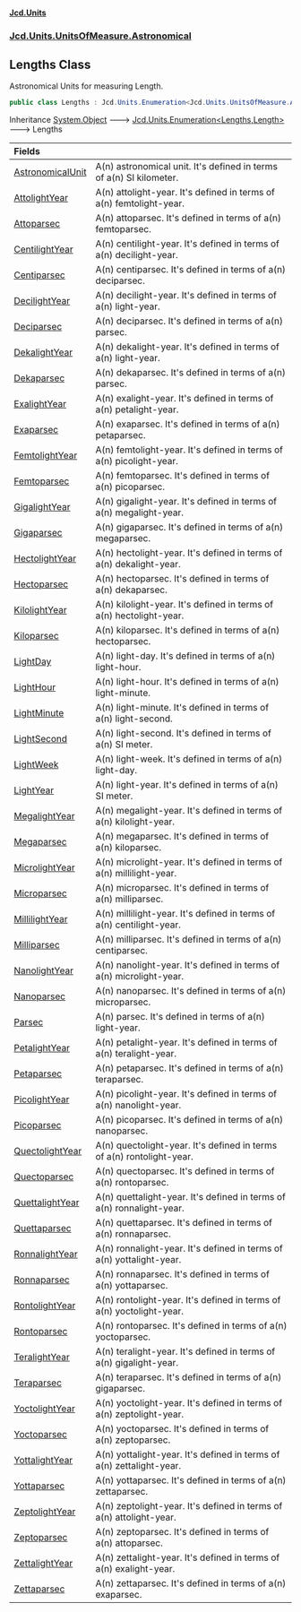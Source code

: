 #### [Jcd.Units](index.md 'index')
### [Jcd.Units.UnitsOfMeasure.Astronomical](Jcd.Units.UnitsOfMeasure.Astronomical.md 'Jcd.Units.UnitsOfMeasure.Astronomical')

## Lengths Class

Astronomical Units for measuring Length.

```csharp
public class Lengths : Jcd.Units.Enumeration<Jcd.Units.UnitsOfMeasure.Astronomical.Lengths, Jcd.Units.UnitTypes.Length>
```

Inheritance [System.Object](https://docs.microsoft.com/en-us/dotnet/api/System.Object 'System.Object') &#129106; [Jcd.Units.Enumeration&lt;](Jcd.Units.Enumeration_TEnumeration,T_.md 'Jcd.Units.Enumeration<TEnumeration,T>')[Lengths](Jcd.Units.UnitsOfMeasure.Astronomical.Lengths.md 'Jcd.Units.UnitsOfMeasure.Astronomical.Lengths')[,](Jcd.Units.Enumeration_TEnumeration,T_.md 'Jcd.Units.Enumeration<TEnumeration,T>')[Length](Jcd.Units.UnitTypes.Length.md 'Jcd.Units.UnitTypes.Length')[&gt;](Jcd.Units.Enumeration_TEnumeration,T_.md 'Jcd.Units.Enumeration<TEnumeration,T>') &#129106; Lengths

| Fields | |
| :--- | :--- |
| [AstronomicalUnit](Jcd.Units.UnitsOfMeasure.Astronomical.Lengths.AstronomicalUnit.md 'Jcd.Units.UnitsOfMeasure.Astronomical.Lengths.AstronomicalUnit') | A(n) astronomical unit. It's defined in terms of a(n) SI kilometer. |
| [AttolightYear](Jcd.Units.UnitsOfMeasure.Astronomical.Lengths.AttolightYear.md 'Jcd.Units.UnitsOfMeasure.Astronomical.Lengths.AttolightYear') | A(n) attolight-year. It's defined in terms of a(n) femtolight-year. |
| [Attoparsec](Jcd.Units.UnitsOfMeasure.Astronomical.Lengths.Attoparsec.md 'Jcd.Units.UnitsOfMeasure.Astronomical.Lengths.Attoparsec') | A(n) attoparsec. It's defined in terms of a(n) femtoparsec. |
| [CentilightYear](Jcd.Units.UnitsOfMeasure.Astronomical.Lengths.CentilightYear.md 'Jcd.Units.UnitsOfMeasure.Astronomical.Lengths.CentilightYear') | A(n) centilight-year. It's defined in terms of a(n) decilight-year. |
| [Centiparsec](Jcd.Units.UnitsOfMeasure.Astronomical.Lengths.Centiparsec.md 'Jcd.Units.UnitsOfMeasure.Astronomical.Lengths.Centiparsec') | A(n) centiparsec. It's defined in terms of a(n) deciparsec. |
| [DecilightYear](Jcd.Units.UnitsOfMeasure.Astronomical.Lengths.DecilightYear.md 'Jcd.Units.UnitsOfMeasure.Astronomical.Lengths.DecilightYear') | A(n) decilight-year. It's defined in terms of a(n) light-year. |
| [Deciparsec](Jcd.Units.UnitsOfMeasure.Astronomical.Lengths.Deciparsec.md 'Jcd.Units.UnitsOfMeasure.Astronomical.Lengths.Deciparsec') | A(n) deciparsec. It's defined in terms of a(n) parsec. |
| [DekalightYear](Jcd.Units.UnitsOfMeasure.Astronomical.Lengths.DekalightYear.md 'Jcd.Units.UnitsOfMeasure.Astronomical.Lengths.DekalightYear') | A(n) dekalight-year. It's defined in terms of a(n) light-year. |
| [Dekaparsec](Jcd.Units.UnitsOfMeasure.Astronomical.Lengths.Dekaparsec.md 'Jcd.Units.UnitsOfMeasure.Astronomical.Lengths.Dekaparsec') | A(n) dekaparsec. It's defined in terms of a(n) parsec. |
| [ExalightYear](Jcd.Units.UnitsOfMeasure.Astronomical.Lengths.ExalightYear.md 'Jcd.Units.UnitsOfMeasure.Astronomical.Lengths.ExalightYear') | A(n) exalight-year. It's defined in terms of a(n) petalight-year. |
| [Exaparsec](Jcd.Units.UnitsOfMeasure.Astronomical.Lengths.Exaparsec.md 'Jcd.Units.UnitsOfMeasure.Astronomical.Lengths.Exaparsec') | A(n) exaparsec. It's defined in terms of a(n) petaparsec. |
| [FemtolightYear](Jcd.Units.UnitsOfMeasure.Astronomical.Lengths.FemtolightYear.md 'Jcd.Units.UnitsOfMeasure.Astronomical.Lengths.FemtolightYear') | A(n) femtolight-year. It's defined in terms of a(n) picolight-year. |
| [Femtoparsec](Jcd.Units.UnitsOfMeasure.Astronomical.Lengths.Femtoparsec.md 'Jcd.Units.UnitsOfMeasure.Astronomical.Lengths.Femtoparsec') | A(n) femtoparsec. It's defined in terms of a(n) picoparsec. |
| [GigalightYear](Jcd.Units.UnitsOfMeasure.Astronomical.Lengths.GigalightYear.md 'Jcd.Units.UnitsOfMeasure.Astronomical.Lengths.GigalightYear') | A(n) gigalight-year. It's defined in terms of a(n) megalight-year. |
| [Gigaparsec](Jcd.Units.UnitsOfMeasure.Astronomical.Lengths.Gigaparsec.md 'Jcd.Units.UnitsOfMeasure.Astronomical.Lengths.Gigaparsec') | A(n) gigaparsec. It's defined in terms of a(n) megaparsec. |
| [HectolightYear](Jcd.Units.UnitsOfMeasure.Astronomical.Lengths.HectolightYear.md 'Jcd.Units.UnitsOfMeasure.Astronomical.Lengths.HectolightYear') | A(n) hectolight-year. It's defined in terms of a(n) dekalight-year. |
| [Hectoparsec](Jcd.Units.UnitsOfMeasure.Astronomical.Lengths.Hectoparsec.md 'Jcd.Units.UnitsOfMeasure.Astronomical.Lengths.Hectoparsec') | A(n) hectoparsec. It's defined in terms of a(n) dekaparsec. |
| [KilolightYear](Jcd.Units.UnitsOfMeasure.Astronomical.Lengths.KilolightYear.md 'Jcd.Units.UnitsOfMeasure.Astronomical.Lengths.KilolightYear') | A(n) kilolight-year. It's defined in terms of a(n) hectolight-year. |
| [Kiloparsec](Jcd.Units.UnitsOfMeasure.Astronomical.Lengths.Kiloparsec.md 'Jcd.Units.UnitsOfMeasure.Astronomical.Lengths.Kiloparsec') | A(n) kiloparsec. It's defined in terms of a(n) hectoparsec. |
| [LightDay](Jcd.Units.UnitsOfMeasure.Astronomical.Lengths.LightDay.md 'Jcd.Units.UnitsOfMeasure.Astronomical.Lengths.LightDay') | A(n) light-day. It's defined in terms of a(n) light-hour. |
| [LightHour](Jcd.Units.UnitsOfMeasure.Astronomical.Lengths.LightHour.md 'Jcd.Units.UnitsOfMeasure.Astronomical.Lengths.LightHour') | A(n) light-hour. It's defined in terms of a(n) light-minute. |
| [LightMinute](Jcd.Units.UnitsOfMeasure.Astronomical.Lengths.LightMinute.md 'Jcd.Units.UnitsOfMeasure.Astronomical.Lengths.LightMinute') | A(n) light-minute. It's defined in terms of a(n) light-second. |
| [LightSecond](Jcd.Units.UnitsOfMeasure.Astronomical.Lengths.LightSecond.md 'Jcd.Units.UnitsOfMeasure.Astronomical.Lengths.LightSecond') | A(n) light-second. It's defined in terms of a(n) SI meter. |
| [LightWeek](Jcd.Units.UnitsOfMeasure.Astronomical.Lengths.LightWeek.md 'Jcd.Units.UnitsOfMeasure.Astronomical.Lengths.LightWeek') | A(n) light-week. It's defined in terms of a(n) light-day. |
| [LightYear](Jcd.Units.UnitsOfMeasure.Astronomical.Lengths.LightYear.md 'Jcd.Units.UnitsOfMeasure.Astronomical.Lengths.LightYear') | A(n) light-year. It's defined in terms of a(n) SI meter. |
| [MegalightYear](Jcd.Units.UnitsOfMeasure.Astronomical.Lengths.MegalightYear.md 'Jcd.Units.UnitsOfMeasure.Astronomical.Lengths.MegalightYear') | A(n) megalight-year. It's defined in terms of a(n) kilolight-year. |
| [Megaparsec](Jcd.Units.UnitsOfMeasure.Astronomical.Lengths.Megaparsec.md 'Jcd.Units.UnitsOfMeasure.Astronomical.Lengths.Megaparsec') | A(n) megaparsec. It's defined in terms of a(n) kiloparsec. |
| [MicrolightYear](Jcd.Units.UnitsOfMeasure.Astronomical.Lengths.MicrolightYear.md 'Jcd.Units.UnitsOfMeasure.Astronomical.Lengths.MicrolightYear') | A(n) microlight-year. It's defined in terms of a(n) millilight-year. |
| [Microparsec](Jcd.Units.UnitsOfMeasure.Astronomical.Lengths.Microparsec.md 'Jcd.Units.UnitsOfMeasure.Astronomical.Lengths.Microparsec') | A(n) microparsec. It's defined in terms of a(n) milliparsec. |
| [MillilightYear](Jcd.Units.UnitsOfMeasure.Astronomical.Lengths.MillilightYear.md 'Jcd.Units.UnitsOfMeasure.Astronomical.Lengths.MillilightYear') | A(n) millilight-year. It's defined in terms of a(n) centilight-year. |
| [Milliparsec](Jcd.Units.UnitsOfMeasure.Astronomical.Lengths.Milliparsec.md 'Jcd.Units.UnitsOfMeasure.Astronomical.Lengths.Milliparsec') | A(n) milliparsec. It's defined in terms of a(n) centiparsec. |
| [NanolightYear](Jcd.Units.UnitsOfMeasure.Astronomical.Lengths.NanolightYear.md 'Jcd.Units.UnitsOfMeasure.Astronomical.Lengths.NanolightYear') | A(n) nanolight-year. It's defined in terms of a(n) microlight-year. |
| [Nanoparsec](Jcd.Units.UnitsOfMeasure.Astronomical.Lengths.Nanoparsec.md 'Jcd.Units.UnitsOfMeasure.Astronomical.Lengths.Nanoparsec') | A(n) nanoparsec. It's defined in terms of a(n) microparsec. |
| [Parsec](Jcd.Units.UnitsOfMeasure.Astronomical.Lengths.Parsec.md 'Jcd.Units.UnitsOfMeasure.Astronomical.Lengths.Parsec') | A(n) parsec. It's defined in terms of a(n) light-year. |
| [PetalightYear](Jcd.Units.UnitsOfMeasure.Astronomical.Lengths.PetalightYear.md 'Jcd.Units.UnitsOfMeasure.Astronomical.Lengths.PetalightYear') | A(n) petalight-year. It's defined in terms of a(n) teralight-year. |
| [Petaparsec](Jcd.Units.UnitsOfMeasure.Astronomical.Lengths.Petaparsec.md 'Jcd.Units.UnitsOfMeasure.Astronomical.Lengths.Petaparsec') | A(n) petaparsec. It's defined in terms of a(n) teraparsec. |
| [PicolightYear](Jcd.Units.UnitsOfMeasure.Astronomical.Lengths.PicolightYear.md 'Jcd.Units.UnitsOfMeasure.Astronomical.Lengths.PicolightYear') | A(n) picolight-year. It's defined in terms of a(n) nanolight-year. |
| [Picoparsec](Jcd.Units.UnitsOfMeasure.Astronomical.Lengths.Picoparsec.md 'Jcd.Units.UnitsOfMeasure.Astronomical.Lengths.Picoparsec') | A(n) picoparsec. It's defined in terms of a(n) nanoparsec. |
| [QuectolightYear](Jcd.Units.UnitsOfMeasure.Astronomical.Lengths.QuectolightYear.md 'Jcd.Units.UnitsOfMeasure.Astronomical.Lengths.QuectolightYear') | A(n) quectolight-year. It's defined in terms of a(n) rontolight-year. |
| [Quectoparsec](Jcd.Units.UnitsOfMeasure.Astronomical.Lengths.Quectoparsec.md 'Jcd.Units.UnitsOfMeasure.Astronomical.Lengths.Quectoparsec') | A(n) quectoparsec. It's defined in terms of a(n) rontoparsec. |
| [QuettalightYear](Jcd.Units.UnitsOfMeasure.Astronomical.Lengths.QuettalightYear.md 'Jcd.Units.UnitsOfMeasure.Astronomical.Lengths.QuettalightYear') | A(n) quettalight-year. It's defined in terms of a(n) ronnalight-year. |
| [Quettaparsec](Jcd.Units.UnitsOfMeasure.Astronomical.Lengths.Quettaparsec.md 'Jcd.Units.UnitsOfMeasure.Astronomical.Lengths.Quettaparsec') | A(n) quettaparsec. It's defined in terms of a(n) ronnaparsec. |
| [RonnalightYear](Jcd.Units.UnitsOfMeasure.Astronomical.Lengths.RonnalightYear.md 'Jcd.Units.UnitsOfMeasure.Astronomical.Lengths.RonnalightYear') | A(n) ronnalight-year. It's defined in terms of a(n) yottalight-year. |
| [Ronnaparsec](Jcd.Units.UnitsOfMeasure.Astronomical.Lengths.Ronnaparsec.md 'Jcd.Units.UnitsOfMeasure.Astronomical.Lengths.Ronnaparsec') | A(n) ronnaparsec. It's defined in terms of a(n) yottaparsec. |
| [RontolightYear](Jcd.Units.UnitsOfMeasure.Astronomical.Lengths.RontolightYear.md 'Jcd.Units.UnitsOfMeasure.Astronomical.Lengths.RontolightYear') | A(n) rontolight-year. It's defined in terms of a(n) yoctolight-year. |
| [Rontoparsec](Jcd.Units.UnitsOfMeasure.Astronomical.Lengths.Rontoparsec.md 'Jcd.Units.UnitsOfMeasure.Astronomical.Lengths.Rontoparsec') | A(n) rontoparsec. It's defined in terms of a(n) yoctoparsec. |
| [TeralightYear](Jcd.Units.UnitsOfMeasure.Astronomical.Lengths.TeralightYear.md 'Jcd.Units.UnitsOfMeasure.Astronomical.Lengths.TeralightYear') | A(n) teralight-year. It's defined in terms of a(n) gigalight-year. |
| [Teraparsec](Jcd.Units.UnitsOfMeasure.Astronomical.Lengths.Teraparsec.md 'Jcd.Units.UnitsOfMeasure.Astronomical.Lengths.Teraparsec') | A(n) teraparsec. It's defined in terms of a(n) gigaparsec. |
| [YoctolightYear](Jcd.Units.UnitsOfMeasure.Astronomical.Lengths.YoctolightYear.md 'Jcd.Units.UnitsOfMeasure.Astronomical.Lengths.YoctolightYear') | A(n) yoctolight-year. It's defined in terms of a(n) zeptolight-year. |
| [Yoctoparsec](Jcd.Units.UnitsOfMeasure.Astronomical.Lengths.Yoctoparsec.md 'Jcd.Units.UnitsOfMeasure.Astronomical.Lengths.Yoctoparsec') | A(n) yoctoparsec. It's defined in terms of a(n) zeptoparsec. |
| [YottalightYear](Jcd.Units.UnitsOfMeasure.Astronomical.Lengths.YottalightYear.md 'Jcd.Units.UnitsOfMeasure.Astronomical.Lengths.YottalightYear') | A(n) yottalight-year. It's defined in terms of a(n) zettalight-year. |
| [Yottaparsec](Jcd.Units.UnitsOfMeasure.Astronomical.Lengths.Yottaparsec.md 'Jcd.Units.UnitsOfMeasure.Astronomical.Lengths.Yottaparsec') | A(n) yottaparsec. It's defined in terms of a(n) zettaparsec. |
| [ZeptolightYear](Jcd.Units.UnitsOfMeasure.Astronomical.Lengths.ZeptolightYear.md 'Jcd.Units.UnitsOfMeasure.Astronomical.Lengths.ZeptolightYear') | A(n) zeptolight-year. It's defined in terms of a(n) attolight-year. |
| [Zeptoparsec](Jcd.Units.UnitsOfMeasure.Astronomical.Lengths.Zeptoparsec.md 'Jcd.Units.UnitsOfMeasure.Astronomical.Lengths.Zeptoparsec') | A(n) zeptoparsec. It's defined in terms of a(n) attoparsec. |
| [ZettalightYear](Jcd.Units.UnitsOfMeasure.Astronomical.Lengths.ZettalightYear.md 'Jcd.Units.UnitsOfMeasure.Astronomical.Lengths.ZettalightYear') | A(n) zettalight-year. It's defined in terms of a(n) exalight-year. |
| [Zettaparsec](Jcd.Units.UnitsOfMeasure.Astronomical.Lengths.Zettaparsec.md 'Jcd.Units.UnitsOfMeasure.Astronomical.Lengths.Zettaparsec') | A(n) zettaparsec. It's defined in terms of a(n) exaparsec. |
